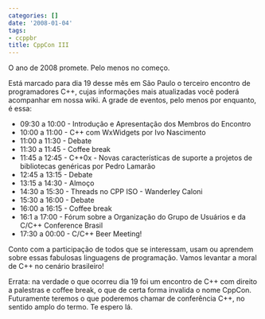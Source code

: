 ```yaml
---
categories: []
date: '2008-01-04'
tags:
- ccppbr
title: CppCon III
---
```


O ano de 2008 promete. Pelo menos no começo.

Está marcado para dia 19 desse mês em São Paulo o terceiro encontro de programadores C++, cujas informações mais atualizadas você poderá acompanhar em nossa wiki. A grade de eventos, pelo menos por enquanto, é essa:

  * 09:30 a 10:00 - Introdução e Apresentação dos Membros do Encontro
  * 10:00 a 11:00 - C++  com WxWidgets por  Ivo Nascimento
  * 11:00 a 11:30 - Debate
  * 11:30 a 11:45 - Coffee break
  * 11:45 a 12:45 - C++0x - Novas características de suporte a projetos de bibliotecas genéricas por Pedro Lamarão
  * 12:45 a 13:15 - Debate
  * 13:15 a 14:30 - Almoço
  * 14:30 a 15:30 - Threads no CPP ISO - Wanderley Caloni
  * 15:30 a 16:00 - Debate
  * 16:00 a 16:15 - Coffee break
  * 16:1 a 17:00 - Fórum sobre a Organização do Grupo de Usuários e da C/C++ Conference Brasil
  * 17:30 a 00:00 - C/C++ Beer Meeting!

Conto com a participação de todos que se interessam, usam ou aprendem sobre essas fabulosas linguagens de programação. Vamos levantar a moral de C++ no cenário brasileiro!

Errata: na verdade o que ocorreu dia 19 foi um encontro de C++ com direito a palestras e coffee break, o que de certa forma invalida o nome CppCon. Futuramente teremos o que poderemos chamar de conferência C++, no sentido amplo do termo. Te espero lá.
